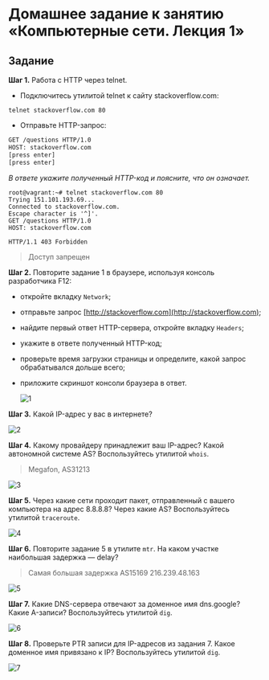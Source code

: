 # Домашнее задание к занятию «Компьютерные сети. Лекция 1»

## Задание

**Шаг 1.** Работа c HTTP через telnet.

- Подключитесь утилитой telnet к сайту stackoverflow.com:

`telnet stackoverflow.com 80`

- Отправьте HTTP-запрос:

```bash
GET /questions HTTP/1.0
HOST: stackoverflow.com
[press enter]
[press enter]
```
*В ответе укажите полученный HTTP-код и поясните, что он означает.*

```
root@vagrant:~# telnet stackoverflow.com 80
Trying 151.101.193.69...
Connected to stackoverflow.com.
Escape character is '^]'.
GET /questions HTTP/1.0
HOST: stackoverflow.com

HTTP/1.1 403 Forbidden
```

> Доступ запрещен

**Шаг 2.** Повторите задание 1 в браузере, используя консоль разработчика F12:

- откройте вкладку `Network`;
- отправьте запрос [http://stackoverflow.com](http://stackoverflow.com);
- найдите первый ответ HTTP-сервера, откройте вкладку `Headers`;
- укажите в ответе полученный HTTP-код;
- проверьте время загрузки страницы и определите, какой запрос обрабатывался дольше всего;
- приложите скриншот консоли браузера в ответ.

  ![1](https://github.com/AVasMakarov/devops-netology/blob/main/Screenshots/HW3_6/1.JPG?raw=true)

**Шаг 3.** Какой IP-адрес у вас в интернете?

  ![2](https://github.com/AVasMakarov/devops-netology/blob/main/Screenshots/HW3_6/2.JPG?raw=true)

**Шаг 4.** Какому провайдеру принадлежит ваш IP-адрес? Какой автономной системе AS? Воспользуйтесь утилитой `whois`.

> Megafon, AS31213

  ![3](https://github.com/AVasMakarov/devops-netology/blob/main/Screenshots/HW3_6/3.JPG?raw=true)

**Шаг 5.** Через какие сети проходит пакет, отправленный с вашего компьютера на адрес 8.8.8.8? Через какие AS? Воспользуйтесь утилитой `traceroute`.

  ![4](https://github.com/AVasMakarov/devops-netology/blob/main/Screenshots/HW3_6/4.JPG?raw=true)

**Шаг 6.** Повторите задание 5 в утилите `mtr`. На каком участке наибольшая задержка — delay?

> Самая большая задержка AS15169  216.239.48.163

  ![5](https://github.com/AVasMakarov/devops-netology/blob/main/Screenshots/HW3_6/5.JPG?raw=true)

**Шаг 7.** Какие DNS-сервера отвечают за доменное имя dns.google? Какие A-записи? Воспользуйтесь утилитой `dig`.

  ![6](https://github.com/AVasMakarov/devops-netology/blob/main/Screenshots/HW3_6/6.JPG?raw=true)

**Шаг 8.** Проверьте PTR записи для IP-адресов из задания 7. Какое доменное имя привязано к IP? Воспользуйтесь утилитой `dig`.

  ![7](https://github.com/AVasMakarov/devops-netology/blob/main/Screenshots/HW3_6/7.JPG?raw=true)
